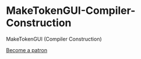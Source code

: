 # MakeTokenGUI-Compiler-Construction
MakeTokenGUI (Compiler Construction)

[Become a patron](https://patreon.com/asakpke)
